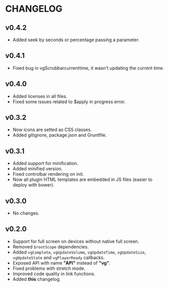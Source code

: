 CHANGELOG
================
## v0.4.2
* Added seek by seconds or percentage passing a parameter.

## v0.4.1
* Fixed bug in vgScrubbarcurrenttime, it wasn't updating the current time.

## v0.4.0
* Added licenses in all files.
* Fixed some issues related to $apply in progress error.

## v0.3.2
* Now icons are setted as CSS classes.
* Added gitignore, package.json and Gruntfile.

## v0.3.1
* Added support for minification.
* Added minified version.
* Fixed controlbar rendering on init.
* Now all plugin HTML templates are embedded in JS files (easier to deploy with bower).

## v0.3.0
* No changes.

## v0.2.0
* Support for full screen on devices without native full screen.
* Removed `$rootScope` dependencies.
* Added `vgComplete`, `vgUpdateVolume`, `vgUpdateTime`, `vgUpdateSize`, `vgUpdateState` and `vgPlayerReady` callbacks.
* Exposed API with name **"API"** instead of **"vg"**.
* Fixed problems with stretch mode.
* Improved code quality in link functions.
* Added **this** changelog.
